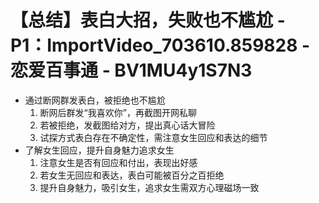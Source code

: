 # 【总结】表白大招，失败也不尴尬 - P1：ImportVideo_703610.859828 - 恋爱百事通 - BV1MU4y1S7N3

-   通过断网群发表白，被拒绝也不尴尬
    1.  断网后群发“我喜欢你”，再截图开网私聊
    2.  若被拒绝，发截图给对方，提出真心话大冒险
    3.  试探方式表白存在不确定性，需注意女生回应和表达的细节
-   了解女生回应，提升自身魅力追求女生
    1.  注意女生是否有回应和付出，表现出好感
    2.  若女生无回应和表达，表白可能被百分之百拒绝
    3.  提升自身魅力，吸引女生，追求女生需双方心理磁场一致